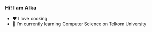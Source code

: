 ### Hi! I am Alka

- ❤  I love cooking
- 🌱 I’m currently learning Computer Science on Telkom University
